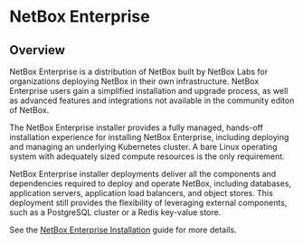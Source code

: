 # NetBox Enterprise

## Overview

NetBox Enterprise is a distribution of NetBox built by NetBox Labs for organizations deploying NetBox in their own infrastructure. NetBox Enterprise users gain a simplified installation and upgrade process, as well as advanced features and integrations not available in the community editon of NetBox.

<!--
## Deployment

NetBox Enterprise supports two different deployment models to best address varying requirements and environments.
-->

The NetBox Enterprise installer provides a fully managed, hands-off installation experience for installing NetBox Enterprise, including deploying and managing an underlying Kubernetes cluster.
A bare Linux operating system with adequately sized compute resources is the only requirement.

NetBox Enterprise installer deployments deliver all the components and dependencies required to deploy and operate NetBox, including databases, application servers, application load balancers, and object stores.
This deployment still provides the flexibility of leveraging external components, such as a PostgreSQL cluster or a Redis key-value store.

See the [NetBox Enterprise Installation](nbe-ec-installation.md) guide for more details.

<!--
### KOTS installation

The Kubernetes Off-The-Shelf (KOTS) installation provides a more customizable installation experience of NetBox Enterprise. For organizations that are  operating their own Kubernetes environments, the KOTS installation enables them to deploy NetBox in their own k8s cluster. KOTS deployments include all the necessary components and take care of all the dependencies just like NetBox Enterprise installer deployments. They also provide the same flexibility in leveraging external components, such as a PostgreSQL cluster or an S3 Object Store.

See the [NetBox Enterprise KOTS Installation](nbe-kots-installation.md) guide for more details.
-->